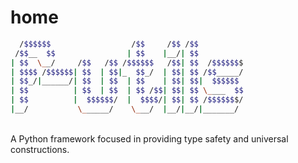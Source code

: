 
# home

```bash
  /$$$$$$                  /$$     /$$ /$$
 /$$__  $$                | $$    |__/| $$
| $$  \__/     /$$   /$$ /$$$$$$   /$$| $$  /$$$$$$$
| $$$$ /$$$$$$| $$  | $$|_  $$_/  | $$| $$ /$$_____/
| $$_/|______/| $$  | $$  | $$    | $$| $$|  $$$$$$
| $$          | $$  | $$  | $$ /$$| $$| $$ \____  $$
| $$          |  $$$$$$/  |  $$$$/| $$| $$ /$$$$$$$/
|__/           \______/    \___/  |__/|__/|_______/
```
<br>
A Python framework focused in providing type safety and universal constructions.

